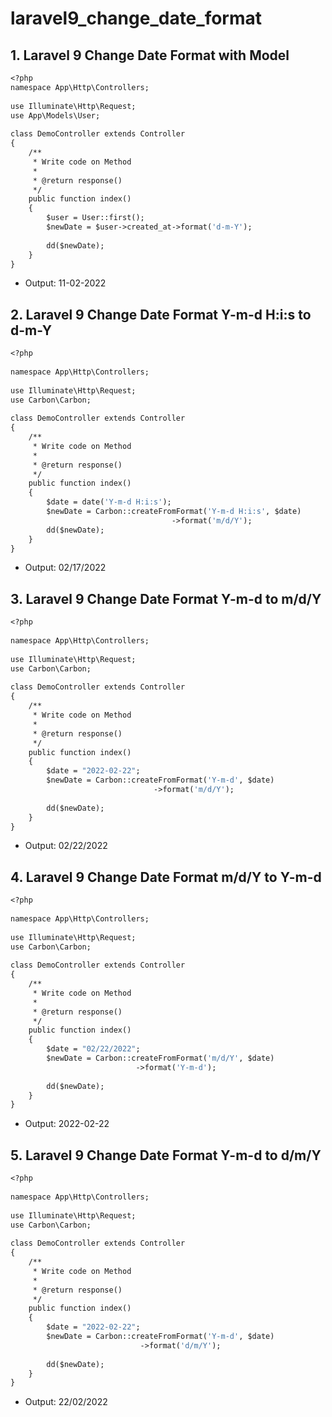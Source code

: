 # laravel9_change_date_format
## 1. Laravel 9 Change Date Format with Model
```Dockerfile
<?php
namespace App\Http\Controllers;
  
use Illuminate\Http\Request;
use App\Models\User;
  
class DemoController extends Controller
{
    /**
     * Write code on Method
     *
     * @return response()
     */
    public function index()
    {
        $user = User::first();
        $newDate = $user->created_at->format('d-m-Y');
        
        dd($newDate);
    }
}
```
- Output: 11-02-2022
## 2. Laravel 9 Change Date Format Y-m-d H:i:s to d-m-Y
```Dockerfile
<?php
  
namespace App\Http\Controllers;
   
use Illuminate\Http\Request;
use Carbon\Carbon;
  
class DemoController extends Controller
{
    /**
     * Write code on Method
     *
     * @return response()
     */
    public function index()
    {
        $date = date('Y-m-d H:i:s');
        $newDate = Carbon::createFromFormat('Y-m-d H:i:s', $date)
                                    ->format('m/d/Y');
        dd($newDate);
    }
}
```
- Output: 02/17/2022
## 3. Laravel 9 Change Date Format Y-m-d to m/d/Y
```Dockerfile
<?php
  
namespace App\Http\Controllers;
  
use Illuminate\Http\Request;
use Carbon\Carbon;
   
class DemoController extends Controller
{
    /**
     * Write code on Method
     *
     * @return response()
     */
    public function index()
    {
        $date = "2022-02-22";
        $newDate = Carbon::createFromFormat('Y-m-d', $date)
                                ->format('m/d/Y');
  
        dd($newDate);
    }
}
```
- Output: 02/22/2022
## 4. Laravel 9 Change Date Format m/d/Y to Y-m-d
```Dockerfile
<?php
  
namespace App\Http\Controllers;
  
use Illuminate\Http\Request;
use Carbon\Carbon;
 
class DemoController extends Controller
{
    /**
     * Write code on Method
     *
     * @return response()
     */
    public function index()
    {
        $date = "02/22/2022";
        $newDate = Carbon::createFromFormat('m/d/Y', $date)
                            ->format('Y-m-d');
  
        dd($newDate);
    }
}
```
- Output: 2022-02-22
## 5.  Laravel 9 Change Date Format Y-m-d to d/m/Y
```Dockerfile
<?php
  
namespace App\Http\Controllers;
  
use Illuminate\Http\Request;
use Carbon\Carbon;
  
class DemoController extends Controller
{
    /**
     * Write code on Method
     *
     * @return response()
     */
    public function index()
    {
        $date = "2022-02-22";
        $newDate = Carbon::createFromFormat('Y-m-d', $date)
                             ->format('d/m/Y');
  
        dd($newDate);
    }
}
```
- Output: 22/02/2022
